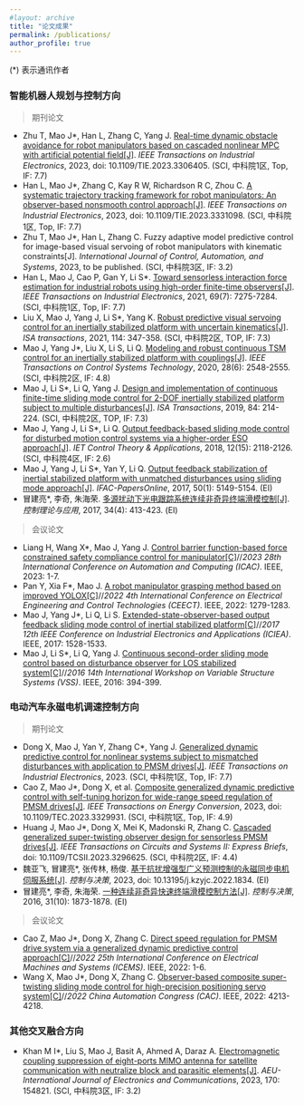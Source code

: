 ```yaml
---
#layout: archive
title: "论文成果"
permalink: /publications/
author_profile: true
---
```


(*) 表示通讯作者
### 智能机器人规划与控制方向
> 期刊论文

- Zhu T, Mao J\*, Han L, Zhang C, Yang J. [Real-time dynamic obstacle avoidance for robot manipulators based on cascaded nonlinear MPC with artificial potential field[J]](https://ieeexplore.ieee.org/abstract/document/10234133). *IEEE Transactions on Industrial Electronics*, 2023, doi: 10.1109/TIE.2023.3306405. (SCI, 中科院1区, Top, IF: 7.7)
- Han L, Mao J\*, Zhang C, Kay R W, Richardson R C, Zhou C. [A systematic trajectory tracking framework for robot manipulators: An observer-based nonsmooth control approach[J]](https://ieeexplore.ieee.org/document/10324401). *IEEE Transactions on Industrial Electronics*, 2023, doi: 10.1109/TIE.2023.3331098. (SCI, 中科院1区, Top, IF: 7.7)
- Zhu T, Mao J\*, Han L, Zhang C. Fuzzy adaptive model predictive control for image-based visual servoing of robot manipulators with kinematic constraints[J]. *International Journal of Control, Automation, and Systems*, 2023, to be published. (SCI, 中科院3区, IF: 3.2)
- Han L, Mao J, Cao P, Gan Y, Li S\*. [Toward sensorless interaction force estimation for industrial robots using high-order finite-time observers[J]](http://ieeexplore.ieee.org.shiep.vpn358.com/document/9484422). *IEEE Transactions on Industrial Electronics*, 2021, 69(7): 7275-7284. (SCI, 中科院1区, Top, IF: 7.7)
- Liu X, Mao J, Yang J, Li S\*, Yang K. [Robust predictive visual servoing control for an inertially stabilized platform with uncertain kinematics[J]](https://www.sciencedirect.com/science/article/pii/S0019057820305589). *ISA transactions*, 2021, 114: 347-358. (SCI, 中科院2区, TOP, IF: 7.3)
- Mao J, Yang J\*, Liu X, Li S, Li Q. [Modeling and robust continuous TSM control for an inertially stabilized platform with couplings[J]](https://ieeexplore.ieee.org/document/8811761). *IEEE Transactions on Control Systems Technology*, 2020, 28(6): 2548-2555. (SCI, 中科院2区, IF: 4.8)
- Mao J, Li S\*, Li Q, Yang J. [Design and implementation of continuous finite-time sliding mode control for 2-DOF inertially stabilized platform subject to multiple disturbances[J]](https://www.sciencedirect.com/science/article/pii/S0019057818303562). *ISA Transactions*, 2019, 84: 214-224. (SCI, 中科院2区, TOP, IF: 7.3)
- Mao J, Yang J, Li S\*, Li Q. [Output feedback-based sliding mode control for disturbed motion control systems via a higher-order ESO approach[J]](https://ietresearch.onlinelibrary.wiley.com/doi/epdf/10.1049/iet-cta.2018.5197). *IET Control Theory & Applications*, 2018, 12(15): 2118-2126. (SCI, 中科院4区, IF: 2.6)
- Mao J, Yang J, Li S\*, Yan Y, Li Q. [Output feedback stabilization of inertial stabilized platform with unmatched disturbances using sliding mode approach[J]](https://www.sciencedirect.com/science/article/pii/S240589631731234X). *IFAC-PapersOnline*, 2017, 50(1): 5149-5154. (EI)
- 冒建亮\*, 李奇, 朱海荣. [多源扰动下光电跟踪系统连续非奇异终端滑模控制[J]](http://jcta.alljournals.ac.cn/cta_cn/ch/reader/view_abstract.aspx?file_no=CCTA160726&flag=1). *控制理论与应用*, 2017, 34(4): 413-423. (EI)
<!-- 李双圻, 朱天启, 冒建亮\*. 基于动态轨迹预测控制的机械手臂运动目标捕捉策略[J]. *计算机仿真*, 2023.
周之剑, 任善荣, 冒建亮\*, 陈辉. 基于模糊自适应滑模动量观测器的机械臂外力矩估计[J], *制造业自动化*，2023.-->

> 会议论文

- Liang H, Wang X\*, Mao J, Yang J. [Control barrier function-based force constrained safety compliance control for manipulator[C]](https://ieeexplore.ieee.org/document/10275266)//*2023 28th International Conference on Automation and Computing (ICAC)*. IEEE, 2023: 1-7.
- Pan Y, Xia F\*, Mao J. [A robot manipulator grasping method based on improved YOLOX[C]](https://ieeexplore.ieee.org/document/10030260)//*2022 4th International Conference on Electrical Engineering and Control Technologies (CEECT)*. IEEE, 2022: 1279-1283.
- Mao J, Yang J\*, Li Q, Li S. [Extended-state-observer-based output feedback sliding mode control of inertial stabilized platform[C]](https://ieeexplore.ieee.org/document/8283081)//*2017 12th IEEE Conference on Industrial Electronics and Applications (ICIEA)*. IEEE, 2017: 1528-1533.
- Mao J, Li S\*, Li Q, Yang J. [Continuous second-order sliding mode control based on disturbance observer for LOS stabilized system[C]](https://ieeexplore.ieee.org/document/7506951)//*2016 14th International Workshop on Variable Structure Systems (VSS)*. IEEE, 2016: 394-399.

### 电动汽车永磁电机调速控制方向

> 期刊论文

- Dong X, Mao J, Yan Y, Zhang C\*, Yang J. [Generalized dynamic predictive control for nonlinear systems subject to mismatched disturbances with application to PMSM drives[J]](https://ieeexplore.ieee.org/document/10049756). *IEEE Transactions on Industrial Electronics*, 2023. (SCI, 中科院1区, Top, IF: 7.7)
- Cao Z, Mao J\*, Dong X, et al. [Composite generalized dynamic predictive control with self-tuning horizon for wide-range speed regulation of PMSM drives[J]](https://ieeexplore.ieee.org/document/10306308). *IEEE Transactions on Energy Conversion*, 2023, doi: 10.1109/TEC.2023.3329931. (SCI, 中科院1区, Top, IF: 4.9)
- Huang J, Mao J\*, Dong X, Mei K, Madonski R, Zhang C. [Cascaded generalized super-twisting observer design for sensorless PMSM drives[J]](https://ieeexplore.ieee.org/document/10185936). *IEEE Transactions on Circuits and Systems II: Express Briefs*, doi: 10.1109/TCSII.2023.3296625. (SCI, 中科院2区, IF: 4.4)
- 魏亚飞, 冒建亮\*, 张传林, 杨俊. [基于抗扰增强型广义预测控制的永磁同步电机伺服系统[J]](http://kzyjc.alljournals.cn/kzyjc/article/abstract/2022-1834). *控制与决策*, 2023, doi: 10.13195/j.kzyjc.2022.1834. (EI)
- 冒建亮\*, 李奇, 朱海荣. [一种连续非奇异快速终端滑模控制方法[J]](http://kzyjc.alljournals.cn/kzyjc/article/abstract/2015-1105?st=advanced_search). *控制与决策*, 2016, 31(10): 1873-1878. (EI)
<!-- 冒建亮\*, 魏亚飞, 张传林. 基于DSP的永磁同步电动机RCP对拖实验平台设计[J]. 实验室研究与探索, 2023, 42(04): 38-43.
冒建亮\*, 叶桦, 李奇. 基于FPGA的步进电机电流优化控制策略[J]. 信息与控制, 2015, 44(05): 585-591.-->

> 会议论文

- Cao Z, Mao J\*, Dong X, Zhang C. [Direct speed regulation for PMSM drive system via a generalized dynamic predictive control approach[C]](https://ieeexplore.ieee.org/document/9982919)//*2022 25th International Conference on Electrical Machines and Systems (ICEMS)*. IEEE, 2022: 1-6.
- Wang X, Mao J*, Dong X, Zhang C. [Observer-based composite super-twisting sliding mode control for high-precision positioning servo system[C]](https://ieeexplore.ieee.org/abstract/document/10055159)//*2022 China Automation Congress (CAC)*. IEEE, 2022: 4213-4218.

### 其他交叉融合方向
- Khan M I\*, Liu S, Mao J, Basit A, Ahmed A, Daraz A. [Electromagnetic coupling suppression of eight-ports MIMO antenna for satellite communication with neutralize block and parasitic elements[J]](https://www.sciencedirect.com/science/article/pii/S1434841123002959). *AEU-International Journal of Electronics and Communications*, 2023, 170: 154821. (SCI, 中科院3区, IF: 3.2)
